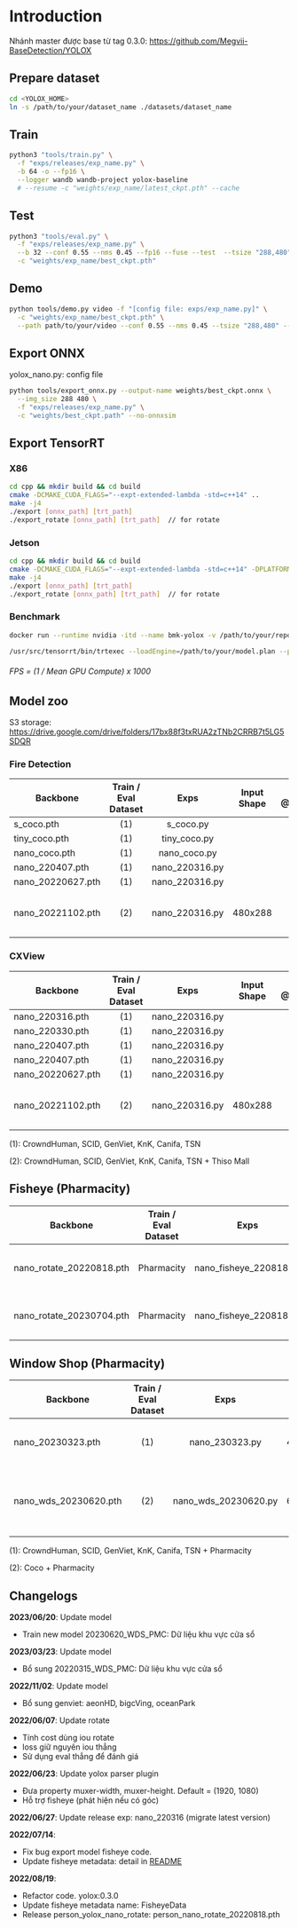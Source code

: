 # Introduction

Nhánh master được base từ tag 0.3.0: https://github.com/Megvii-BaseDetection/YOLOX

## Prepare dataset
```bash
cd <YOLOX_HOME>
ln -s /path/to/your/dataset_name ./datasets/dataset_name
```

## Train
```bash
python3 "tools/train.py" \
  -f "exps/releases/exp_name.py" \
  -b 64 -o --fp16 \
  --logger wandb wandb-project yolox-baseline
  # --resume -c "weights/exp_name/latest_ckpt.pth" --cache
```

## Test
```bash
python3 "tools/eval.py" \
  -f "exps/releases/exp_name.py" \
  --b 32 --conf 0.55 --nms 0.45 --fp16 --fuse --test  --tsize "288,480" \
  -c "weights/exp_name/best_ckpt.pth"
```

## Demo

```bash
python tools/demo.py video -f "[config file: exps/exp_name.py]" \
  -c "weights/exp_name/best_ckpt.pth" \
  --path path/to/your/video --conf 0.55 --nms 0.45 --tsize "288,480" --device gpu --save_result
```


## Export ONNX

yolox_nano.py: config file

```bash
python tools/export_onnx.py --output-name weights/best_ckpt.onnx \
  --img_size 288 480 \
  -f "exps/releases/exp_name.py" \
  -c "weights/best_ckpt.path" --no-onnxsim
```

## Export TensorRT
### X86
```bash
cd cpp && mkdir build && cd build
cmake -DCMAKE_CUDA_FLAGS="--expt-extended-lambda -std=c++14" ..
make -j4
./export [onnx_path] [trt_path]
./export_rotate [onnx_path] [trt_path]  // for rotate
```
### Jetson
```bash
cd cpp && mkdir build && cd build
cmake -DCMAKE_CUDA_FLAGS="--expt-extended-lambda -std=c++14" -DPLATFORM_TEGRA=ON ..
make -j4
./export [onnx_path] [trt_path]
./export_rotate [onnx_path] [trt_path]  // for rotate
```
### Benchmark
```bash
docker run --runtime nvidia -itd --name bmk-yolox -v /path/to/your/repo:/workspace nvcr.io/nvidia/pytorch:20.03-py3

/usr/src/tensorrt/bin/trtexec --loadEngine=/path/to/your/model.plan --plugins=/path/to/yolox/cpp/build/librapid_trt.so --fp16 --explicitBatch
```
###### FPS = (1 / Mean GPU Compute) x 1000

## Model zoo


S3 storage: https://drive.google.com/drive/folders/17bx88f3txRUA2zTNb2CRRB7t5LG5SDQR

### Fire Detection
| Backbone                        |    Train / Eval Dataset    |             Exps         |         Input Shape                     | mAP</br>@[IoU=0.50:0.95] | GTX1650  | Jetson Nano |
| ------------------------------- | :--------------: | :----------------------------: | :--------------------------:  | :--------------------------: | :-------------------: | :----------------------------: |
| s_coco.pth           |      (1)       |         s_coco.py         |                |           |                     |                              |
| tiny_coco.pth           |      (1)       |         tiny_coco.py         |                        |      |                     |                              |
| nano_coco.pth           |      (1)       |         nano_coco.py         |                      |        |                     |                              |
| nano_220407.pth           |      (1)       |         nano_220316.py         |                       |       |                     |                              |
| nano_20220627.pth               |      (1)       |         nano_220316.py         |                  |            |                     |                              |
| nano_20221102.pth               |      (2)       |         nano_220316.py         |    480x288        | 0.46 |          2.5ms ms;</br>400 FPS          |               22.83 ms;</br>43.8 FPS  

### CXView
| Backbone                        |    Train / Eval Dataset    |             Exps         |         Input Shape                     | mAP</br>@[IoU=0.50:0.95] | GTX1650  | Jetson Nano |
| ------------------------------- | :--------------: | :----------------------------: | :--------------------------:  | :--------------------------: | :-------------------: | :----------------------------: |
| nano_220316.pth           |      (1)       |         nano_220316.py         |                |           |                     |                              |
| nano_220330.pth           |      (1)       |         nano_220316.py         |                        |      |                     |                              |
| nano_220407.pth           |      (1)       |         nano_220316.py         |                      |        |                     |                              |
| nano_220407.pth           |      (1)       |         nano_220316.py         |                       |       |                     |                              |
| nano_20220627.pth               |      (1)       |         nano_220316.py         |                  |            |                     |                              |
| nano_20221102.pth               |      (2)       |         nano_220316.py         |    480x288        | 0.46 |          2.5ms ms;</br>400 FPS          |               22.83 ms;</br>43.8 FPS               |


(1): CrowndHuman, SCID, GenViet, KnK, Canifa, TSN

(2): CrowndHuman, SCID, GenViet, KnK, Canifa, TSN + Thiso Mall



## Fisheye (Pharmacity)

| Backbone                        |    Train / Eval Dataset    |             Exps        | Input Shape     | mAP</br>@[IoU=0.50:0.95] | GTX1650  | Jetson Nano |
| ------------------------------- | :--------------: | :----------------------------: | :--------------------------: | :--------------------------: | :-------------------: | :----------------------------: |
| nano_rotate_20220818.pth | Pharmacity | nano_fisheye_220818.py |           480x480           | Val: 0.43 |                | 56.4 ms; 17.7 FPS |
| nano_rotate_20230704.pth | Pharmacity | nano_fisheye_220818.py |           480x480           | Val: 0.43 |                | 56.4 ms; 17.7 FPS |


## Window Shop (Pharmacity)

| Backbone                        |    Train / Eval Dataset    |             Exps       | Input Shape       | mAP</br>@[IoU=0.50:0.95] | GTX1650  | Jetson Nano |
| ------------------------------- | :--------------: | :----------------------------: | :--------------------------: | :--------------------------: | :-------------------: | :----------------------------: |
| nano_20230323.pth | (1) | nano_230323.py |             480x288             |        |     2.5ms ms;</br>400 FPS     |22.83 ms;</br>43.8 FPS|
| nano_wds_20230620.pth | (2) | nano_wds_20230620.py |        640x384        | Val (20230620_WDS_PMC): 0.44 </br> Test (20220315_WDS_PMC): 0.57 |     3.15ms; 301 FPS     |37.4 ms; 26.73 FPS|


(1): CrowndHuman, SCID, GenViet, KnK, Canifa, TSN + Pharmacity

(2): Coco + Pharmacity


## Changelogs

**2023/06/20**: Update model
  * Train new model 20230620_WDS_PMC: Dữ liệu khu vực cửa sổ

**2023/03/23**: Update model
  * Bổ sung 20220315_WDS_PMC: Dữ liệu khu vực cửa sổ

**2022/11/02**: Update model
  * Bổ sung genviet: aeonHD, bigcVing, oceanPark

**2022/06/07**: Update rotate
  * Tính cost dùng iou rotate
  * loss giữ nguyên iou thẳng
  * Sử dụng eval thẳng để đánh giá

**2022/06/23**: Update yolox parser plugin
  * Đưa property muxer-width, muxer-height. Default = (1920, 1080)
  * Hỗ trợ fisheye (phát hiện nếu có góc)

**2022/06/27**: Update release exp: nano_220316 (migrate latest version)

**2022/07/14**: 
  * Fix bug export model fisheye code.
  * Update fisheye metadata: detail in [README](deepstream/plugins/README.md)

**2022/08/19**: 
  * Refactor code. yolox:0.3.0
  * Update fisheye metadata name: FisheyeData
  * Release person_yolox_nano_rotate: person_nano_rotate_20220818.pth
